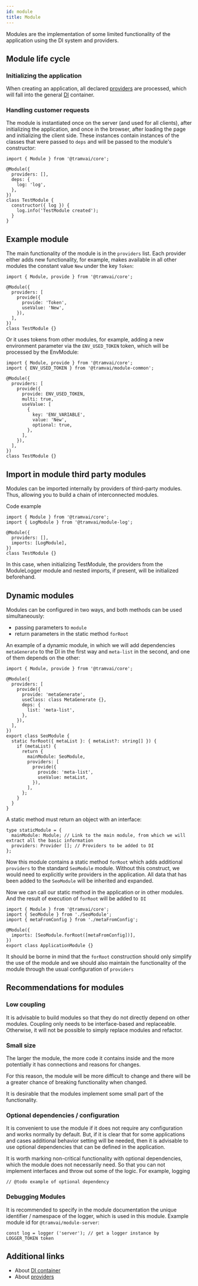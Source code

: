 ```yaml
---
id: module
title: Module
---
```


Modules are the implementation of some limited functionality of the application using the DI system and providers.

## Module life cycle

### Initializing the application

When creating an application, all declared [providers](concepts/provider.md) are processed, which will fall into the general [DI](concepts/di.md) container.

### Handling customer requests

The module is instantiated once on the server (and used for all clients), after initializing the application, and once in the browser, after loading the page and initializing the client side. These instances contain instances of the classes that were passed to `deps` and will be passed to the module's constructor:

```tsx
import { Module } from '@tramvai/core';

@Module({
  providers: [],
  deps: {
    log: 'log',
  },
})
class TestModule {
  constructor({ log }) {
    log.info('TestModule created');
  }
}
```

## Example module

The main functionality of the module is in the `providers` list. Each provider either adds new functionality, for example, makes available in all other modules the constant value `New` under the key `Token`:

```tsx
import { Module, provide } from '@tramvai/core';

@Module({
  providers: [
    provide({
      provide: 'Token',
      useValue: 'New',
    }),
  ],
})
class TestModule {}
```

Or it uses tokens from other modules, for example, adding a new environment parameter via the `ENV_USED_TOKEN` token, which will be processed by the EnvModule:

```tsx
import { Module, provide } from '@tramvai/core';
import { ENV_USED_TOKEN } from '@tramvai/module-common';

@Module({
  providers: [
    provide({
      provide: ENV_USED_TOKEN,
      multi: true,
      useValue: [
        {
          key: 'ENV_VARIABLE',
          value: 'New',
          optional: true,
        },
      ],
    }),
  ],
})
class TestModule {}
```

## Import in module third party modules

Modules can be imported internally by providers of third-party modules. Thus, allowing you to build a chain of interconnected modules.

Code example

```tsx
import { Module } from '@tramvai/core';
import { LogModule } from '@tramvai/module-log';

@Module({
  providers: [],
  imports: [LogModule],
})
class TestModule {}
```

In this case, when initializing TestModule, the providers from the ModuleLogger module and nested imports, if present, will be initialized beforehand.

## Dynamic modules

Modules can be configured in two ways, and both methods can be used simultaneously:

- passing parameters to `module`
- return parameters in the static method `forRoot`

An example of a dynamic module, in which we will add dependencies `metaGenerate` to the DI in the first way and `meta-list` in the second, and one of them depends on the other:

```tsx
import { Module, provide } from '@tramvai/core';

@Module({
  providers: [
    provide({
      provide: 'metaGenerate',
      useClass: class MetaGenerate {},
      deps: {
        list: 'meta-list',
      },
    }),
  ],
})
export class SeoModule {
  static forRoot({ metaList }: { metaList?: string[] }) {
    if (metaList) {
      return {
        mainModule: SeoModule,
        providers: [
          provide({
            provide: 'meta-list',
            useValue: metaList,
          }),
        ],
      };
    }
  }
}
```

A static method must return an object with an interface:

```tsx
type staticModule = {
  mainModule: Module; // Link to the main module, from which we will extract all the basic information
  providers: Provider []; // Providers to be added to DI
};
```

Now this module contains a static method `forRoot` which adds additional `providers` to the standard `SeoModule` module. Without this construct, we would need to explicitly write providers in the application. All data that has been added to the `SeoModule` will be inherited and expanded.

Now we can call our static method in the application or in other modules. And the result of execution of `forRoot` will be added to` DI`

```tsx
import { Module } from '@tramvai/core';
import { SeoModule } from './SeoModule';
import { metaFromConfig } from './metaFromConfig';

@Module({
  imports: [SeoModule.forRoot([metaFromConfig])],
})
export class ApplicationModule {}
```

It should be borne in mind that the `forRoot` construction should only simplify the use of the module and we should also maintain the functionality of the module through the usual configuration of `providers`

## Recommendations for modules

### Low coupling

It is advisable to build modules so that they do not directly depend on other modules. Coupling only needs to be interface-based and replaceable. Otherwise, it will not be possible to simply replace modules and refactor.

### Small size

The larger the module, the more code it contains inside and the more potentially it has connections and reasons for changes.

For this reason, the module will be more difficult to change and there will be a greater chance of breaking functionality when changed.

It is desirable that the modules implement some small part of the functionality.

### Optional dependencies / configuration

It is convenient to use the module if it does not require any configuration and works normally by default. But, if it is clear that for some applications and cases additional behavior setting will be needed, then it is advisable to use optional dependencies that can be defined in the application.

It is worth marking non-critical functionality with optional dependencies, which the module does not necessarily need. So that you can not implement interfaces and throw out some of the logic. For example, logging

```tsx
// @todo example of optional dependency
```

### Debugging Modules

It is recommended to specify in the module documentation the unique identifier / namespace of the logger, which is used in this module. Example module id for `@tramvai/module-server`:

```tsx
const log = logger ('server'); // get a logger instance by LOGGER_TOKEN token
```

## Additional links

- About [DI container](concepts/di.md)
- About [providers](concepts/provider.md)
